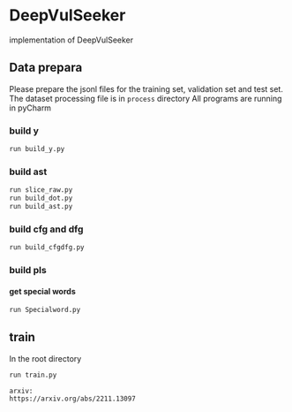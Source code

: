 # DeepVulSeeker
 implementation of DeepVulSeeker
 ## Data prepara
 Please prepare the jsonl files for the training set, validation set and test set.
The dataset processing file is in `process`  directory
All programs are running in pyCharm

 ### build y

 ```python
 run build_y.py
 ```
 ### build ast
 ```python
run slice_raw.py
run build_dot.py
run build_ast.py
 ```

 ### build cfg and dfg
 ```python
run build_cfgdfg.py
 ```
 ### build pls
 #### get special words
 ```python
run Specialword.py
 ```
 ## train
In the root directory
 ```python
run train.py
 ```
 
 ```
arxiv:
https://arxiv.org/abs/2211.13097
```
